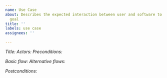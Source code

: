 ```yaml
---
name: Use Case
about: Describes the expected interaction between user and software to achieve needed
  goal
title: ''
labels: use case
assignees: ''

---
```


*_Title:_*
*_Actors:_*
*_Preconditions:_*

*_Basic flow:_*
*_Alternative flows:_*

*_Postconditions:_*
